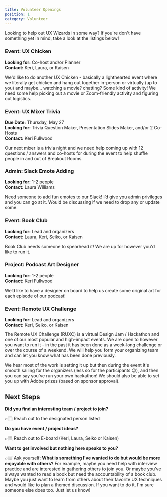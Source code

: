 ```yaml
---
title: Volunteer Openings
position: 1
category: Volunteer
---
```

Looking to help out UX Wizards in some way? If you're don't have something yet in mind, take a look at the listings below!

### Event: UX Chicken

**Looking for:** Co-host and/or Planner \
**Contact:** Keri, Laura, or Kaisen

We'd like to do another UX Chicken - basically a lighthearted event where we literally get chicken and hang out together in-person or virtually (up to you) and maybe... watching a movie? chatting? Some kind of activity! We need some help picking out a movie or Zoom-friendly activity and figuring out logistics.

### Event: UX Mixer Trivia

**Due Date:** Thursday, May 27 \
**Looking for:** Trivia Question Maker, Presentation Slides Maker, and/or 2 Co-Hosts \
**Contact:** Keri Fullwood

Our next mixer is a trivia night and we need help coming up with 12 questions / answers and co-hosts for during the event to help shuffle people in and out of Breakout Rooms.

### Admin: Slack Emote Adding

**Looking for:** 1-2 people \
**Contact:** Laura Williams

Need someone to add fun emotes to our Slack! I’d give you admin privileges and you can go at it. Would be discussing if we need to drop any or update some.

### Event: Book Club

**Looking for:** Lead and organizers \
**Contact:** Laura, Keri, Seiko, or Kaisen

Book Club needs someone to spearhead it! We are up for however you'd like to run it.

### Project: Podcast Art Designer

**Looking for:** 1-2 people \
**Contact:** Keri Fullwood

We’d like to have a designer on board to help us create some original art for each episode of our podcast!

### Event: Remote UX Challenge

**Looking for:** Lead and organizers \
**Contact:** Keri, Seiko, or Kaisen

The Remote UX Challenge (RUXC) is a virtual Design Jam / Hackathon and one of our most popular and high-impact events. We are open to however you want to run it - in the past it has been done as a week-long challenge or over the course of a weekend. We will help you form your organizing team and can let you know what has been done previously. 

We hear most of the work is setting it up but then during the event it's smooth sailing for the organizers (less so for the participants 😉), and then you can say you've run your own hackathon! We should also be able to set you up with Adobe prizes (based on sponsor approval).

## Next Steps

**Did you find an interesting team / project to join?**

👉🏼 Reach out to the designated person listed

**Do you have event / project ideas?**

👉🏼 Reach out to E-board (Keri, Laura, Seiko or Kaisen)

**Want to get involved but nothing here speaks to you?**

👉🏼 Ask yourself: **What is something I've wanted to do but would be more enjoyable with others?** For example, maybe you need help with interview practice and are interested in gathering others to join you. Or maybe you've always wanted to read a book but need the accountability of a book club. Maybe you just want to learn from others about their favorite UX techniques and would like to plan a themed discussion. If you want to do it, I'm sure someone else does too. Just let us know!